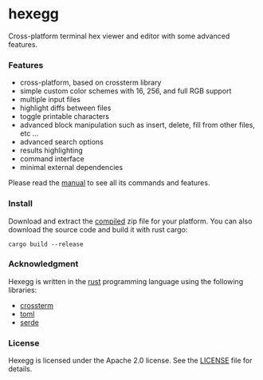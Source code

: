 # hexegg

Cross-platform terminal hex viewer and editor with some advanced features.

### Features

- cross-platform, based on crossterm library
- simple custom color schemes with 16, 256, and full RGB support
- multiple input files
- highlight diffs between files
- toggle printable characters
- advanced block manipulation such as insert, delete, fill from other files, etc ...
- advanced search options
- results highlighting
- command interface
- minimal external dependencies

Please read the [manual](docs/MANUAL.md) to see all its commands and features.

### Install

Download and extract the [compiled]() zip file for your platform. You can also download the source code and build it with rust cargo:
```
cargo build --release
```

### Acknowledgment

Hexegg is written in the [rust](https://www.rust-lang.org) programming language using the following libraries:
- [crossterm](https://github.com/crossterm-rs/crossterm)
- [toml](https://github.com/toml-rs/toml)
- [serde](https://serde.rs/)

### License

Hexegg is licensed under the Apache 2.0 license. See the [LICENSE](LICENSE) file for details.
